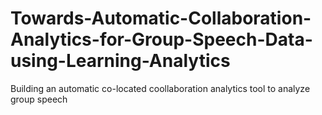 # Towards-Automatic-Collaboration-Analytics-for-Group-Speech-Data-using-Learning-Analytics
Building an automatic co-located coollaboration analytics tool to analyze group speech
